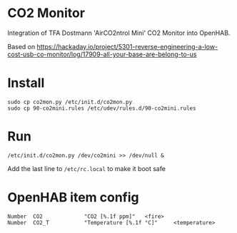 # CO2 Monitor

Integration of TFA Dostmann 'AirCO2ntrol Mini' CO2 Monitor into OpenHAB.

Based on https://hackaday.io/project/5301-reverse-engineering-a-low-cost-usb-co-monitor/log/17909-all-your-base-are-belong-to-us

# Install

    sudo cp co2mon.py /etc/init.d/co2mon.py
    sudo cp 90-co2mini.rules /etc/udev/rules.d/90-co2mini.rules 
    
# Run

    /etc/init.d/co2mon.py /dev/co2mini >> /dev/null &
    
Add the last line to ``/etc/rc.local`` to make it boot safe

# OpenHAB item config

    Number  CO2             "CO2 [%.1f ppm]"   <fire>              
    Number  CO2_T           "Temperature [%.1f °C]"     <temperature>  


